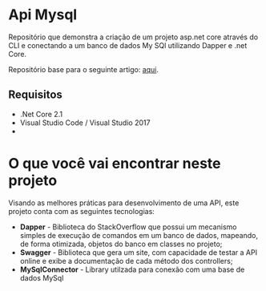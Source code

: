 # Api Mysql

Repositório que demonstra a criação de um projeto asp.net core através do CLI e conectando a um banco de dados My SQl utilizando Dapper e .net Core.

Repositório base para o seguinte artigo: [aqui](https://github.com/vitorramosdasilva/ApiMysql).

## Requisitos

- .Net Core 2.1
- Visual Studio Code / Visual Studio 2017
-

# O que você vai encontrar neste projeto

Visando as melhores práticas para desenvolvimento de uma API, este projeto conta com as seguintes tecnologias:
- **Dapper** - Biblioteca do StackOverflow que possui um mecanismo simples de execução de comandos em um banco de dados, mapeando, de forma otimizada, objetos do banco em classes no projeto;
- **Swagger** - Biblioteca que gera um site, com capacidade de testar a API online e exibe a documentação de cada método dos controllers;
- **MySqlConnector** - Library utilzada para conexão com uma base de dados MySql
